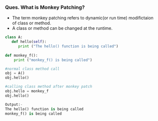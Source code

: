 ### **Ques. What is Monkey Patching?**
* The term monkey patching refers to dynamic(or run time) modifictaion of class or method.
* A class or method can be changed at the runtime.
```python
class A:  
   def hello(self):  
      print ("The hello() function is being called") 
      
def monkey_f():
    print ("monkey_f() is being called")

#normal class method call   
obj = A()
obj.hello()

#calling class method after monkey patch
obj.hello = monkey_f
obj.hello()

Output:- 
The hello() function is being called
monkey_f() is being called
```


